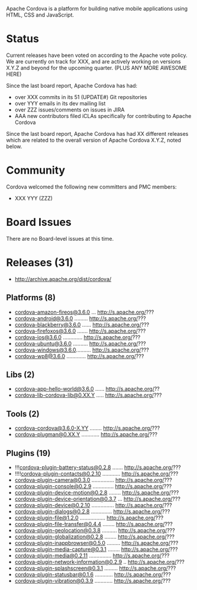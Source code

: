 Apache Cordova is a platform for building native mobile applications using 
HTML, CSS and JavaScript.

# Status

Current releases have been voted on according to the Apache vote policy. We are currently on track for XXX, and are actively working on versions X.Y.Z and
beyond for the upcoming quarter. (PLUS ANY MORE AWESOME HERE)

Since the last board report, Apache Cordova has had:

- over XXX commits in its 51 (UPDATE#) Git repositories
- over YYY emails in its dev mailing list
- over ZZZ issues/comments on issues in JIRA
- AAA new contributors filed iCLAs specifically for contributing to 
Apache Cordova

Since the last board report, Apache Cordova has had XX different releases 
which are related to the overall version of Apache Cordova X.Y.Z, noted
below.

# Community

Cordova welcomed the following new committers and PMC members:

- XXX YYY (ZZZ)

# Board Issues

There are no Board-level issues at this time.

# Releases (31)

- http://archive.apache.org/dist/cordova/

## Platforms (8)
  
- cordova-amazon-fireos@3.6.0 ... http://s.apache.org/???
- cordova-android@3.6.0 ......... http://s.apache.org/???
- cordova-blackberry@3.6.0 ...... http://s.apache.org/???
- cordova-firefoxos@3.6.0 ....... http://s.apache.org/???
- cordova-ios@3.6.0 ............. http://s.apache.org/???
- cordova-ubuntu@3.6.0 .......... http://s.apache.org/???
- cordova-windows@3.6.0.......... http://s.apache.org/???
- cordova-wp8@3.6.0 ............. http://s.apache.org/???

## Libs (2)

- cordova-app-hello-world@3.6.0 ...... http://s.apache.org/??
- cordova-lib-cordova-lib@0.XX.Y ..... http://s.apache.org/???

## Tools (2)

- cordova-cordova@3.6.0-X.YY ........ http://s.apache.org/???
- cordova-plugman@0.XX.Y ............ http://s.apache.org/???

## Plugins (19)

- !!!cordova-plugin-battery-status@0.2.8 ....... http://s.apache.org/???
- !!!!cordova-plugin-contacts@0.2.10 ............ http://s.apache.org/???
- cordova-plugin-camera@0.3.0 ............... http://s.apache.org/???
- cordova-plugin-console@0.2.9 .............. http://s.apache.org/???
- cordova-plugin-device-motion@0.2.8 ........ http://s.apache.org/???
- cordova-plugin-device-orientation@0.3.7 ... http://s.apache.org/???
- cordova-plugin-device@0.2.10 ............... http://s.apache.org/???
- cordova-plugin-dialogs@0.2.8 .............. http://s.apache.org/???
- cordova-plugin-file@1.2.0 ................. http://s.apache.org/???
- cordova-plugin-file-transfer@0.4.4 ........ http://s.apache.org/???
- cordova-plugin-geolocation@0.3.8 .......... http://s.apache.org/???
- cordova-plugin-globalization@0.2.8 ........ http://s.apache.org/???
- cordova-plugin-inappbrowser@0.5.0 ......... http://s.apache.org/???
- cordova-plugin-media-capture@0.3.1 ........ http://s.apache.org/???
- cordova-plugin-media@0.2.11 ............... http://s.apache.org/???
- cordova-plugin-network-information@0.2.9 .. http://s.apache.org/???
- cordova-plugin-splashscreen@0.3.1 ......... http://s.apache.org/???
- cordova-plugin-statusbar@0.1.6 ............ http://s.apache.org/???
- cordova-plugin-vibration@0.3.9 ............ http://s.apache.org/???
